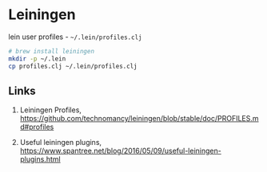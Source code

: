 # Leiningen

lein user profiles - `~/.lein/profiles.clj`


```bash
# brew install leiningen
mkdir -p ~/.lein
cp profiles.clj ~/.lein/profiles.clj
```

## Links

1. Leiningen Profiles, https://github.com/technomancy/leiningen/blob/stable/doc/PROFILES.md#profiles

2. Useful leiningen plugins, https://www.spantree.net/blog/2016/05/09/useful-leiningen-plugins.html
